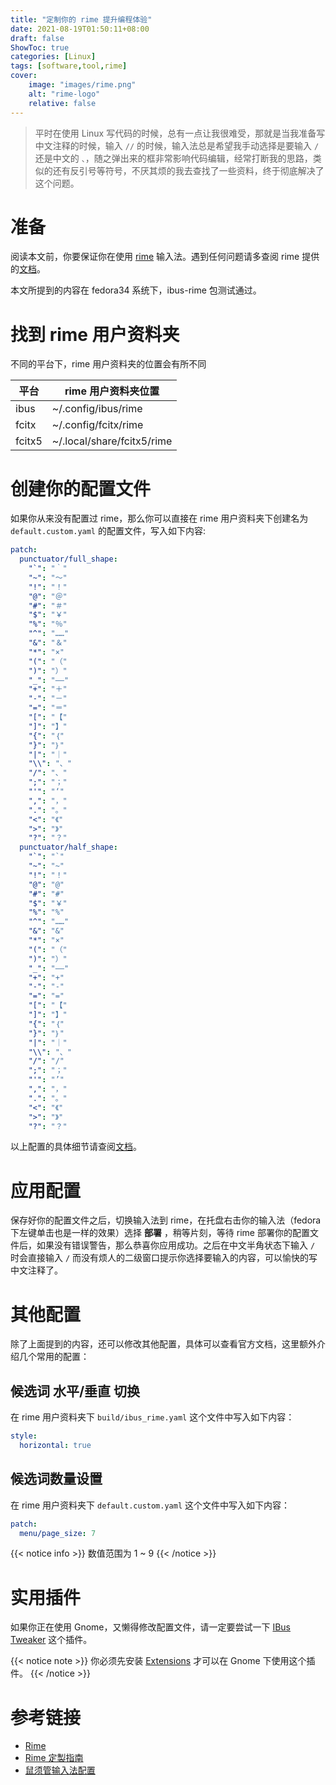 ```yaml
---
title: "定制你的 rime 提升编程体验"
date: 2021-08-19T01:50:11+08:00
draft: false
ShowToc: true
categories: [Linux]
tags: [software,tool,rime]
cover:
    image: "images/rime.png"
    alt: "rime-logo"
    relative: false
---
```


> 平时在使用 Linux 写代码的时候，总有一点让我很难受，那就是当我准备写中文注释的时候，输入 `//` 的时候，输入法总是希望我手动选择是要输入 `/` 还是中文的 `、`，随之弹出来的框非常影响代码编辑，经常打断我的思路，类似的还有反引号等符号，不厌其烦的我去查找了一些资料，终于彻底解决了这个问题。

# 准备

阅读本文前，你要保证你在使用 [rime](https://rime.im/) 输入法。遇到任何问题请多查阅 rime 提供的[文档](https://github.com/rime/home/wiki/CustomizationGuide)。

本文所提到的内容在 fedora34 系统下，ibus-rime 包测试通过。

# 找到 rime 用户资料夹

不同的平台下，rime 用户资料夹的位置会有所不同

| 平台   | rime 用户资料夹位置        |
| ------ | -------------------------- |
| ibus   | ~/.config/ibus/rime        |
| fcitx  | ~/.config/fcitx/rime       |
| fcitx5 | ~/.local/share/fcitx5/rime |

# 创建你的配置文件

如果你从来没有配置过 rime，那么你可以直接在 rime 用户资料夹下创建名为 `default.custom.yaml` 的配置文件，写入如下内容:

```yml
patch:
  punctuator/full_shape:
    "`": "｀"
    "~": "～"
    "!": "！"
    "@": "＠"
    "#": "＃"
    "$": "￥"
    "%": "％"
    "^": "……"
    "&": "＆"
    "*": "×"
    "(": "（"
    ")": "）"
    "_": "——"
    "+": "＋"
    "-": "－"
    "=": "＝"
    "[": "【"
    "]": "】"
    "{": "｛"
    "}": "｝"
    "|": "｜"
    "\\": "、"
    "/": "、"
    ";": "；"
    "'": "‘"
    ",": "，"
    ".": "。"
    "<": "《"
    ">": "》"
    "?": "？"
  punctuator/half_shape:
    "`": "`"
    "~": "~"
    "!": "！"
    "@": "@"
    "#": "#"
    "$": "￥"
    "%": "%"
    "^": "……"
    "&": "&"
    "*": "×"
    "(": "（"
    ")": "）"
    "_": "——"
    "+": "+"
    "-": "-"
    "=": "="
    "[": "【"
    "]": "】"
    "{": "｛"
    "}": "｝"
    "|": "｜"
    "\\": "、"
    "/": "/"
    ";": "；"
    "'": "’"
    ",": "，"
    ".": "。"
    "<": "《"
    ">": "》"
    "?": "？"
```

以上配置的具体细节请查阅[文档](https://github.com/rime/home/wiki/CustomizationGuide#%E4%B8%80%E4%BE%8B%E5%AE%9A%E8%A3%BD%E6%A8%99%E9%BB%9E%E7%AC%A6%E8%99%9F)。

# 应用配置

保存好你的配置文件之后，切换输入法到 rime，在托盘右击你的输入法（fedora 下左键单击也是一样的效果）选择 **部署** ，稍等片刻，等待 rime 部署你的配置文件后，如果没有错误警告，那么恭喜你应用成功。之后在中文半角状态下输入 `/` 时会直接输入 `/` 而没有烦人的二级窗口提示你选择要输入的内容，可以愉快的写中文注释了。

# 其他配置

除了上面提到的内容，还可以修改其他配置，具体可以查看官方文档，这里额外介绍几个常用的配置：

## 候选词 水平/垂直 切换

在 rime 用户资料夹下 `build/ibus_rime.yaml` 这个文件中写入如下内容：

```yaml
style:
  horizontal: true
```

## 候选词数量设置

在 rime 用户资料夹下 `default.custom.yaml` 这个文件中写入如下内容：

```yaml
patch:
  menu/page_size: 7
```

{{< notice info >}}
数值范围为 1 ~ 9
{{< /notice >}}

# 实用插件

如果你正在使用 Gnome，又懒得修改配置文件，请一定要尝试一下 [IBus Tweaker](https://extensions.gnome.org/extension/2820/ibus-tweaker/) 这个插件。

{{< notice note >}}
你必须先安装 [Extensions](https://flathub.org/apps/details/org.gnome.Extensions) 才可以在 Gnome 下使用这个插件。
{{< /notice >}}

# 参考链接

- [Rime](https://rime.im/)
- [Rime 定製指南](https://github.com/rime/home/wiki/CustomizationGuide)
- [鼠须管输入法配置](https://www.hawu.me/others/2666)